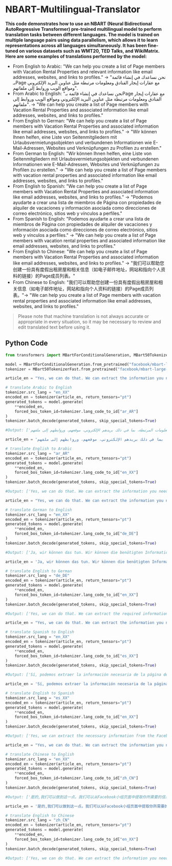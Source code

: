 # NBART-Multilingual-Translator

**This code demonstrates how to use an NBART (Neural Bidirectional AutoRegressive Transformer) pre-trained multilingual model to perform translation tasks between different languages. The model is trained on multiple language pairs using data parallelism, which allows it to learn representations across all languages simultaneously. It has been fine-tuned on various datasets such as WMT20, TED Talks, and WikiMatrix. Here are some examples of translations performed by the model:**

 * From English to Arabic: "We can help you create a list of Page members with Vacation Rental Properties and relevant information like email addresses, websites, and links to profiles." → "نحن نساعدك في إنشاء قائمة بـPage مع عقارات إيجار الفنادق ومعلومات مرتبطة مثل عناوين البريد الإلكتروني ومواقع الويب وروابط إلى ملفاتهم".
 * From Arabic to English: "نحن نساعدك في إنشاء قائمة بـPage مع عقارات إيجار الفنادق ومعلومات مرتبطة مثل عناوين البريد الإلكتروني ومواقع الويب وروابط إلى ملفاتهم". → "We can help you create a list of Page members with Vacation Rental Properties and associated information like email addresses, websites, and links to profiles."
 * From English to German: "We can help you create a list of Page members with Vacation Rental Properties and associated information like email addresses, websites, and links to profiles." → "Wir können Ihnen helfen, eine Liste von Seitenmitgliedern mit Urlaubsvermietungsobjekten und verbundenen Informationen wie E-Mail-Adressen, Websites und Verknüpfungen zu Profilen zu erstellen."
 * From German to English: "Wir können Ihnen helfen, eine Liste von Seitenmitgliedern mit Urlaubsvermietungsobjekten und verbundenen Informationen wie E-Mail-Adressen, Websites und Verknüpfungen zu Profilen zu erstellen." → "We can help you create a list of Page members with vacation rental properties and associated information like email addresses, websites, and links to profiles."
 * From English to Spanish: "We can help you create a list of Page members with Vacation Rental Properties and associated information like email addresses, websites, and links to profiles." → "Podemos ayudarte a crear una lista de miembros de Página con propiedades de alquiler de vacaciones y información asociada como direcciones de correo electrónico, sitios web y vínculos a perfiles."
 * From Spanish to English: "Podemos ayudarte a crear una lista de miembros de Página con propiedades de alquiler de vacaciones y información asociada como direcciones de correo electrónico, sitios web y vínculos a perfiles." → "We can help you create a list of Page members with vacation rental properties and associated information like email addresses, websites, and links to profiles."
 * From English to Chinese: "We can help you create a list of Page members with Vacation Rental Properties and associated information like email addresses, websites, and links to profiles." → "我们可以帮助您创建一份具有度假出租房屋和相关信息（如电子邮件地址，网站和指向个人资料的链接）的Page成员列表。"
 * From Chinese to English: "我们可以帮助您创建一份具有度假出租房屋和相关信息（如电子邮件地址，网站和指向个人资料的链接）的Page成员列表。"→ "We can help you create a list of Page members with vacation rental properties and associated information like email addresses, websites, and links to profiles."

> Please note that machine translation is not always accurate or appropriate in every situation, so it may be necessary to review and edit translated text before using it.

## **Python Code**

```Python
from transformers import MBartForConditionalGeneration, MBart50TokenizerFast

model = MBartForConditionalGeneration.from_pretrained("facebook/mbart-large-50-many-to-many-mmt")
tokenizer = MBart50TokenizerFast.from_pretrained("facebook/mbart-large-50-many-to-many-mmt")
```

```Python
article_en = "Yes, we can do that. We can extract the information you need from the Facebook group page and compile a list of Page members with Vacation Rental Property and related information, including their emails, website, and link to their profile."

# translate Arabic to English
tokenizer.src_lang = "en_XX"
encoded_en = tokenizer(article_en, return_tensors="pt")
generated_tokens = model.generate(
    **encoded_en,
    forced_bos_token_id=tokenizer.lang_code_to_id["ar_AR"]
)
tokenizer.batch_decode(generated_tokens, skip_special_tokens=True)

#Output: ['نعم، يمكننا أن نفعل ذلك. يمكننا استخراج المعلومات التي تحتاجها من صفحة مجموعة الفيسبوك وجمع قائمة من أعضاء الصفحة مع عقارات الفنادق والمعلومات المرتبطة، بما في ذلك بريدهم الإلكتروني، موقعهم، وروابطهم إلى ملفهم.']
```

```Python
article_en = 'نعم، يمكننا أن نفعل ذلك. يمكننا استخراج المعلومات التي تحتاجها من صفحة مجموعة الفيسبوك وجمع قائمة من أعضاء الصفحة مع عقارات الفنادق والمعلومات المرتبطة، بما في ذلك بريدهم الإلكتروني، موقعهم، وروابطهم إلى ملفهم.'

# translate English to Arabic
tokenizer.src_lang = "ar_AR"
encoded_en = tokenizer(article_en, return_tensors="pt")
generated_tokens = model.generate(
    **encoded_en,
    forced_bos_token_id=tokenizer.lang_code_to_id["en_XX"]
)
tokenizer.batch_decode(generated_tokens, skip_special_tokens=True)

#Output: ['Yes, we can do that. We can extract the information you need from a Facebook group page and pull together a list of the members of the page with their hotel properties and related information, including their email address, their website, and link them to their profile.']
```

```Python
article_en = "Yes, we can do that. We can extract the information you need from the Facebook group page and compile a list of Page members with Vacation Rental Property and related information, including their emails, website, and link to their profile."

# translate German to English
tokenizer.src_lang = "en_XX"
encoded_en = tokenizer(article_en, return_tensors="pt")
generated_tokens = model.generate(
    **encoded_en,
    forced_bos_token_id=tokenizer.lang_code_to_id["de_DE"]
)
tokenizer.batch_decode(generated_tokens, skip_special_tokens=True)

#Output: ['Ja, wir können das tun. Wir können die benötigten Informationen aus der Facebook-Gruppenseite extrahieren und eine Liste der Mitglieder der Seite mit Vacation Rental Property und verwandten Informationen zusammenfassen, einschließlich ihrer E-Mails, Website und Link zu ihrem Profil.']
```

```Python
article_en = 'Ja, wir können das tun. Wir können die benötigten Informationen aus der Facebook-Gruppenseite extrahieren und eine Liste der Mitglieder der Seite mit Vacation Rental Property und verwandten Informationen zusammenfassen, einschließlich ihrer E-Mails, Website und Link zu ihrem Profil.'

# translate English to German
tokenizer.src_lang = "de_DE"
encoded_en = tokenizer(article_en, return_tensors="pt")
generated_tokens = model.generate(
    **encoded_en,
    forced_bos_token_id=tokenizer.lang_code_to_id["en_XX"]
)
tokenizer.batch_decode(generated_tokens, skip_special_tokens=True)

#Output: ['Yes, we can do that. We can extract the required information from the Facebook group page and compile a list of the members of the Vacation Rental Property page and related information, including their emails, website and link to their profile.']
```

```Python
article_en = "Yes, we can do that. We can extract the information you need from the Facebook group page and compile a list of Page members with Vacation Rental Property and related information, including their emails, website, and link to their profile."

# translate Spanish to English
tokenizer.src_lang = "en_XX"
encoded_en = tokenizer(article_en, return_tensors="pt")
generated_tokens = model.generate(
    **encoded_en,
    forced_bos_token_id=tokenizer.lang_code_to_id["es_XX"]
)
tokenizer.batch_decode(generated_tokens, skip_special_tokens=True)

#Output: ['Sí, podemos extraer la información necesaria de la página de grupo de Facebook y compilar una lista de los miembros de la página con Propiedad Alquiladora de Vacaciones y información relacionada, incluyendo sus correos electrónicos, página web y enlace a su perfil.']
```

```Python
article_en = 'Sí, podemos extraer la información necesaria de la página de grupo de Facebook y compilar una lista de los miembros de la página con Propiedad Alquiladora de Vacaciones y información relacionada, incluyendo sus correos electrónicos, página web y enlace a su perfil..'

# translate English to Spanish
tokenizer.src_lang = "es_XX"
encoded_en = tokenizer(article_en, return_tensors="pt")
generated_tokens = model.generate(
    **encoded_en,
    forced_bos_token_id=tokenizer.lang_code_to_id["en_XX"]
)
tokenizer.batch_decode(generated_tokens, skip_special_tokens=True)

#Output: ['Yes, we can extract the necessary information from the Facebook group page and compile a list of the members of the Vacation Rental Properties page and related information, including their emails, website and link to their profile.']
```

```Python
article_en = "Yes, we can do that. We can extract the information you need from the Facebook group page and compile a list of Page members with Vacation Rental Property and related information, including their emails, website, and link to their profile."

# translate Chinese to English
tokenizer.src_lang = "en_XX"
encoded_en = tokenizer(article_en, return_tensors="pt")
generated_tokens = model.generate(
    **encoded_en,
    forced_bos_token_id=tokenizer.lang_code_to_id["zh_CN"]
)
tokenizer.batch_decode(generated_tokens, skip_special_tokens=True)

#Output: ['是的,我们可以做到这一点。我们可以从Facebook小组页面中提取你所需要的信息,并汇编一份与度假租用物业有关的会员名单,包括他们的电子邮件、网站,并链接到他们的个人资料。']
```

```Python
article_en = '是的,我们可以做到这一点。我们可以从Facebook小组页面中提取你所需要的信息,并汇编一份与度假租用物业有关的会员名单,包括他们的电子邮件、网站,并链接到他们的个人资料。'

# translate English to Chinese
tokenizer.src_lang = "zh_CN"
encoded_en = tokenizer(article_en, return_tensors="pt")
generated_tokens = model.generate(
    **encoded_en,
    forced_bos_token_id=tokenizer.lang_code_to_id["en_XX"]
)
tokenizer.batch_decode(generated_tokens, skip_special_tokens=True)

#Output: ['Yes, we can do that. We can extract the information you need from the Facebook group page and compile a list of members related to the holiday rental property, including their emails, websites and links to their personal information.']
```


